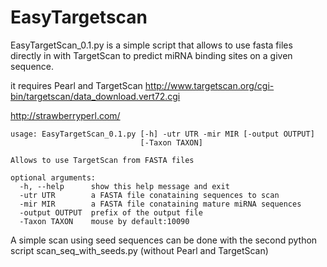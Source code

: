 # EasyTargetscan

EasyTargetScan_0.1.py is a simple script that allows to use fasta files directly in with TargetScan to predict miRNA binding sites on a given sequence.

it requires Pearl and TargetScan
http://www.targetscan.org/cgi-bin/targetscan/data_download.vert72.cgi

http://strawberryperl.com/

```
usage: EasyTargetScan_0.1.py [-h] -utr UTR -mir MIR [-output OUTPUT]
                             [-Taxon TAXON]

Allows to use TargetScan from FASTA files

optional arguments:
  -h, --help      show this help message and exit
  -utr UTR        a FASTA file conataining sequences to scan
  -mir MIR        a FASTA file conataining mature miRNA sequences
  -output OUTPUT  prefix of the output file
  -Taxon TAXON    mouse by default:10090
```

A simple scan using seed sequences can be done with the second python script scan_seq_with_seeds.py (without Pearl and TargetScan)
